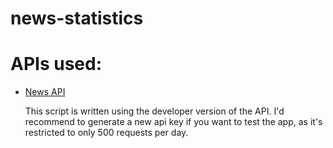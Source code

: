 # news-statistics

<h1>APIs used:</h1>
<ul>
  <li>
    <a href="https://newsapi.org/">News API</a>
    <p>This script is written using the developer version of the API. I'd recommend to generate a new api key if you want to test the app, as it's restricted to only 500 requests per day.</p>
  </li>  
</ul>
